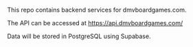 This repo contains backend services for dmvboardgames.com.


The API can be accessed at https://api.dmvboardgames.com/


Data will be stored in PostgreSQL using Supabase.
